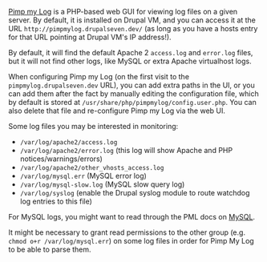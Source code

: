 [Pimp my Log](http://pimpmylog.com/) is a PHP-based web GUI for viewing log files on a given server. By default, it is installed on Drupal VM, and you can access it at the URL `http://pimpmylog.drupalseven.dev/` (as long as you have a hosts entry for that URL pointing at Drupal VM's IP address!).

By default, it will find the default Apache 2 `access.log` and `error.log` files, but it will not find other logs, like MySQL or extra Apache virtualhost logs.

When configuring Pimp my Log (on the first visit to the `pimpmylog.drupalseven.dev` URL), you can add extra paths in the UI, or you can add them after the fact by manually editing the configuration file, which by default is stored at `/usr/share/php/pimpmylog/config.user.php`. You can also delete that file and re-configure Pimp my Log via the web UI.

Some log files you may be interested in monitoring:

  - `/var/log/apache2/access.log`
  - `/var/log/apache2/error.log` (this log will show Apache and PHP notices/warnings/errors)
  - `/var/log/apache2/other_vhosts_access.log`
  - `/var/log/mysql.err` (MySQL error log)
  - `/var/log/mysql-slow.log` (MySQL slow query log)
  - `/var/log/syslog` (enable the Drupal syslog module to route watchdog log entries to this file)

For MySQL logs, you might want to read through the PML docs on [MySQL](http://support.pimpmylog.com/kb/softwares/mysql).

It might be necessary to grant read permissions to the other group (e.g. `chmod o+r /var/log/mysql.err`) on some log files in order for Pimp My Log to be able to parse them.
